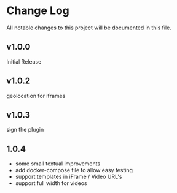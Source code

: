 # Change Log

All notable changes to this project will be documented in this file.

## v1.0.0

Initial Release

## v1.0.2 

geolocation for iframes

## v1.0.3 

sign the plugin 


## 1.0.4 

- some small textual improvements 
- add docker-compose file to allow easy testing 
- support templates in iFrame / Video URL's 
- support full width for videos